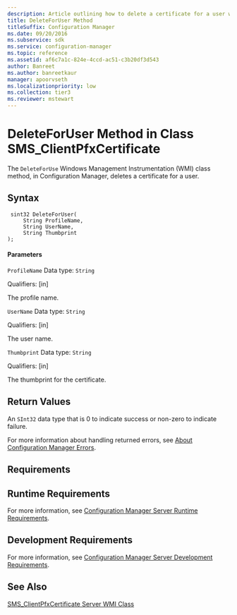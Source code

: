 ```yaml
---
description: Article outlining how to delete a certificate for a user with DeleteForUser class method in Configuration Manager.
title: DeleteForUser Method
titleSuffix: Configuration Manager
ms.date: 09/20/2016
ms.subservice: sdk
ms.service: configuration-manager
ms.topic: reference
ms.assetid: af6c7a1c-824e-4ccd-ac51-c3b20df3d543
author: Banreet
ms.author: banreetkaur
manager: apoorvseth
ms.localizationpriority: low
ms.collection: tier3
ms.reviewer: mstewart
---
```

# DeleteForUser Method in Class SMS_ClientPfxCertificate
The `DeleteForUse` Windows Management Instrumentation (WMI) class method, in Configuration Manager, deletes a certificate for a user.

## Syntax

```
 sint32 DeleteForUser(
     String ProfileName,
     String UserName,
     String Thumbprint
);

```

#### Parameters
 `ProfileName`
 Data type: `String`

 Qualifiers: [in]

 The profile name.

 `UserName`
 Data type: `String`

 Qualifiers: [in]

 The user name.

 `Thumbprint`
 Data type: `String`

 Qualifiers: [in]

 The thumbprint for the certificate.

## Return Values
 An `SInt32` data type that is 0 to indicate success or non-zero to indicate failure.

 For more information about handling returned errors, see [About Configuration Manager Errors](../../../../../develop/core/understand/about-configuration-manager-errors.md).

## Requirements

## Runtime Requirements
 For more information, see [Configuration Manager Server Runtime Requirements](../../../../../develop/core/reqs/server-runtime-requirements.md).

## Development Requirements
 For more information, see [Configuration Manager Server Development Requirements](../../../../../develop/core/reqs/server-development-requirements.md).

## See Also
 [SMS_ClientPfxCertificate Server WMI Class](../../../../../develop/reference/core/clients/deploy/sms_clientpfxcertificate-server-wmi-class.md)
